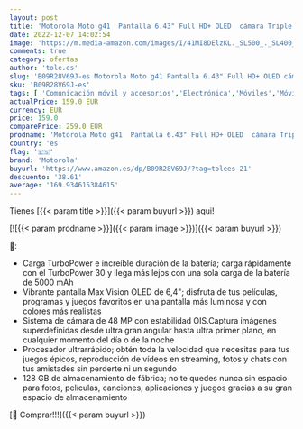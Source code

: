 ```yaml
---
layout: post
title: 'Motorola Moto g41  Pantalla 6.43" Full HD+ OLED  cámara Triple 48MP  procesador Octa Core  batería 5000 mAH  Dual SIM  128GB/6GB  Android 11   Negro [Versión ES/PT]'
date: 2022-12-07 14:02:54
image: 'https://m.media-amazon.com/images/I/41MI8DElzKL._SL500_._SL400_.jpg'
comments: true
category: ofertas
author: 'tole.es'
slug: 'B09R28V69J-es Motorola Moto g41 Pantalla 6.43" Full HD+ OLED cámara...'
sku: 'B09R28V69J-es'
tags: [ 'Comunicación móvil y accesorios','Electrónica','Móviles','Móviles y smartphones libres','android','motorola','🇪🇸', ]
actualPrice: 159.0 EUR
currency: EUR
price: 159.0
comparePrice: 259.0 EUR
prodname: 'Motorola Moto g41  Pantalla 6.43" Full HD+ OLED  cámara Triple 48MP  procesador Octa Core  batería 5000 mAH  Dual SIM  128GB/6GB  Android 11   Negro [Versión ES/PT]'
country: 'es'
flag: '🇪🇸'
brand: 'Motorola'
buyurl: 'https://www.amazon.es/dp/B09R28V69J/?tag=tolees-21'
descuento: '38.61'
average: '169.934615384615'
---
```


Tienes [{{< param title >}}]({{< param buyurl >}}) aqui!

[![{{< param prodname >}}]({{< param image >}})]({{< param buyurl >}})

🔎:

- Carga TurboPower e increíble duración de la batería; carga rápidamente con el TurboPower 30 y llega más lejos con una sola carga de la batería de 5000 mAh
- Vibrante pantalla Max Vision OLED de 6,4"; disfruta de tus películas, programas y juegos favoritos en una pantalla más luminosa y con colores más realistas
- Sistema de cámara de 48 MP con estabilidad OIS.Captura imágenes superdefinidas desde ultra gran angular hasta ultra primer plano, en cualquier momento del día o de la noche
- Procesador ultrarrápido; obtén toda la velocidad que necesitas para tus juegos épicos, reproducción de vídeos en streaming, fotos y chats con tus amistades sin perderte ni un segundo
- 128 GB de almacenamiento de fábrica; no te quedes nunca sin espacio para fotos, películas, canciones, aplicaciones y juegos gracias a su gran espacio de almacenamiento

[🛒 Comprar!!!]({{< param buyurl >}})
